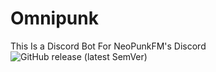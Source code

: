 # Omnipunk
This Is a Discord Bot For NeoPunkFM's Discord
![GitHub release (latest SemVer)](https://img.shields.io/github/v/release/metalgearsolid2/Omnipunk)
